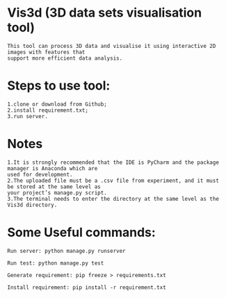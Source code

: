 # Vis3d (3D data sets visualisation tool)
    This tool can process 3D data and visualise it using interactive 2D images with features that
    support more efficient data analysis.

# Steps to use tool:
    1.clone or download from Github;
    2.install requirement.txt;
    3.run server.

# Notes
    1.It is strongly recommended that the IDE is PyCharm and the package manager is Anaconda which are
    used for development.
    2.The uploaded file must be a .csv file from experiment, and it must be stored at the same level as
    your project’s manage.py script.
    3.The terminal needs to enter the directory at the same level as the Vis3d directory.

# Some Useful commands:

    Run server: python manage.py runserver

    Run test: python manage.py test

    Generate requirement: pip freeze > requirements.txt

    Install requirement: pip install -r requirement.txt

